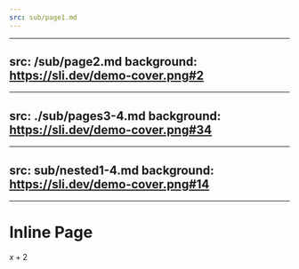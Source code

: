 ```yaml
---
src: sub/page1.md
---
```


---
src: /sub/page2.md
background: https://sli.dev/demo-cover.png#2
---

---
src: ./sub/pages3-4.md
background: https://sli.dev/demo-cover.png#34
---

---
src: sub/nested1-4.md
background: https://sli.dev/demo-cover.png#14
---

---

# Inline Page

$x+2$
